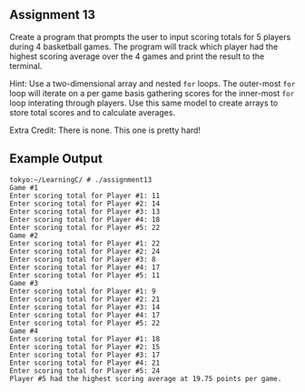 ## Assignment 13
Create a program that prompts the user to input scoring totals for 5 players during 4 basketball games. The program will track which player had the highest scoring average over the 4 games and print the result to the terminal. 

Hint: Use a two-dimensional array and nested `for` loops. The outer-most `for` loop will iterate on a per game basis gathering scores for the inner-most `for` loop interating through players. Use this same model to create arrays to store total scores and to calculate averages. 

Extra Credit: There is none. This one is pretty hard!

## Example Output
```terminal_session
tokyo:~/LearningC/ # ./assignment13                                          
Game #1
Enter scoring total for Player #1: 11
Enter scoring total for Player #2: 14
Enter scoring total for Player #3: 13
Enter scoring total for Player #4: 18
Enter scoring total for Player #5: 22
Game #2
Enter scoring total for Player #1: 22
Enter scoring total for Player #2: 24
Enter scoring total for Player #3: 8
Enter scoring total for Player #4: 17
Enter scoring total for Player #5: 11
Game #3
Enter scoring total for Player #1: 9
Enter scoring total for Player #2: 21
Enter scoring total for Player #3: 14
Enter scoring total for Player #4: 17
Enter scoring total for Player #5: 22
Game #4
Enter scoring total for Player #1: 18
Enter scoring total for Player #2: 15
Enter scoring total for Player #3: 17
Enter scoring total for Player #4: 21
Enter scoring total for Player #5: 24
Player #5 had the highest scoring average at 19.75 points per game.
```
